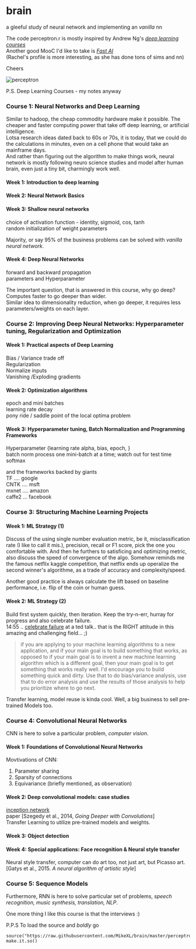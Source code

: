 # brain
a gleeful study of neural network and implementing an _vanilla_ nn

The code perceptron.r is mostly inspired by Andrew Ng's _[deep learning courses][dl]_  
Another good MooC I'd like to take is _[Fast AI][fast]_  
(Rachel's profile is more interesting, as she has done tons of sims and nn)  


Cheers

![perceptron][neuron]


P.S.
Deep Learning Courses - my notes anyway   

### Course 1: Neural Networks and Deep Learning
Similar to hadoop, the cheap commodity hardware make it possible.
The cheaper and faster computing power that take off deep learning, or artificial intelligence.  
Lotsa research ideas dated back to 60s or 70s, it is today, that we could do the calculations in minutes, even on a cell phone
that would take an mainframe days.  
And rather than figuring out the algorithm to make things work, neural network is mostly following neuro science studies and model after human brain, even just a tiny bit, charmingly work well.  
#### Week 1: Introduction to deep learning
#### Week 2: Neural Network Basics
#### Week 3: Shallow neural networks
choice of activation function - identity, sigmoid, cos, tanh  
random initialization of weight parameters  

Majority, or say 95% of the business problems can be solved with _vanilla neural network_.
#### Week 4: Deep Neural Networks
forward and backward propagation  
parameters and Hyperparameter

The important question, that is answered in this course, why go deep? Computes faster to go deeper than wider.   
Similar idea to dimensionality reduction, when go deeper, it requires less parameters/weights on each layer.  
### Course 2: Improving Deep Neural Networks: Hyperparameter tuning, Regularization and Optimization
#### Week 1: Practical aspects of Deep Learning
Bias / Variance trade off  
Regularization  
Normalize inputs  
Vanishing /Exploding gradients
#### Week 2: Optimization algorithms
epoch and mini batches  
learning rate decay  
pony ride / saddle point of the local optima problem  
#### Week 3: Hyperparameter tuning, Batch Normalization and Programming Frameworks
Hyperparameter {learning rate alpha, bias, epoch, }  
batch norm process one mini-batch at a time; watch out for test time
softmax  

and the frameworks backed by giants  
TF    .... google  
CNTK  .... msft  
mxnet .... amazon  
caffe2 ... facebook  

### Course 3: Structuring Machine Learning Projects
#### Week 1: ML Strategy (1)
Discuss of the using single number evaluation metric, be it, misclassification rate (I like to call it mis.), precision, recall or F1 score, pick the one you comfortable with. And then he furthers to satisficing and optimizing metric, also discuss the speed of convergence of the algo. Somehow reminds me the famous netflix kaggle competition, that netflix ends up operalize the second winner's algorithme, as a trade of accuracy and complexity/speed.  

Another good practice is always calculate the lift based on baseline performance, i.e. flip of the coin or human guess.
#### Week 2: ML Strategy (2)
Build first system quickly, then iteration. Keep the try-n-err, hurray for progress and also celebrate failure.  
14:55 .. [celebrate failure][utube] at a ted talk.. that is the RIGHT attitude in this amazing and challenging field... ;)

> if you are applying to your machine learning algorithms to a new application, and if your main goal is to build something that works, as opposed to if your main goal is to invent a new machine learning algorithm which is a different goal, then your main goal is to get something that works really well. I'd encourage you to build something quick and dirty. Use that to do bias/variance analysis, use that to do error analysis and use the results of those analysis to help you prioritize where to go next.

Transfer learning, model reuse is kinda cool. Well, a big business to sell pre-trained Models too.

### Course 4: Convolutional Neural Networks
CNN is here to solve a particular problem, _computer vision_.

#### Week 1: Foundations of Convolutional Neural Networks
Movtivations of CNN:  
1. Parameter sharing
2. Sparsity of connections
3. Equivariance (briefly mentioned, as observation)

#### Week 2: Deep convolutional models: case studies
[inception network][inception]  
paper [Szegedy et al., 2014, _Going Deeper with Convolutions_]  
Transfer Learning to utilize pre-trained models and weights.

#### Week 3: Object detection
#### Week 4: Special applications: Face recognition & Neural style transfer
Neural style transfer,  computer can do art too, not just art, but Picasso art.  
[Gatys et al., 2015. _A neural algorithm of artistic style_]


### Course 5: Sequence Models
Furthermore, RNN is here to solve particular set of problems, _speech recognition, music synthesis, translation, NLP_.  

One more thing I like this course is that the interviews :)

P.P.S
To load the source and _boldly_ go
```
source("https://raw.githubusercontent.com/MikeXL/brain/master/perceptron.r")
make.it.so()
```

[neuron]: https://pbs.twimg.com/media/DOVmnXtUIAAuzeg.jpg:large
[dl]: http://deeplearning.ai "deep learning courses"
[fast]: http://fast.ai
[utube]: https://youtu.be/40riCqvRoMs?t=14m45s "celebrate failure"
[inception]: http://knowyourmeme.com/memes/we-need-to-go-deeper
[fastai_tube]: https://www.youtube.com/playlist?list=PLeRmE3N7ThDC6uD5aSuB6t3HRwzDDw9Sq
